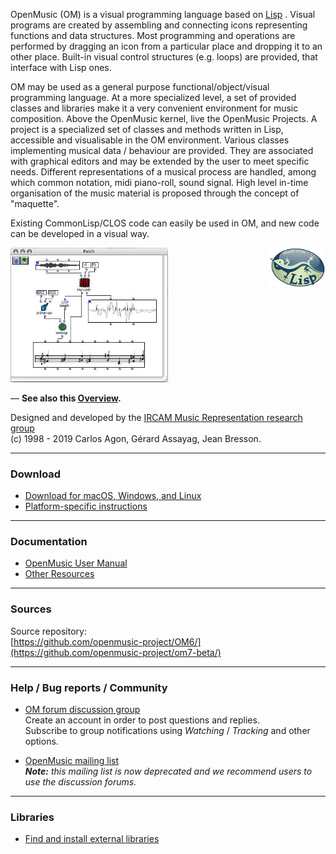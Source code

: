 

OpenMusic (OM) is a visual programming language based on [Lisp](http://www.gigamonkeys.com/book/introduction-why-lisp.html)
. Visual programs are created by assembling and connecting icons representing functions and data structures. Most programming and operations are performed by dragging an icon from a particular place and dropping it to an other place. Built-in visual control structures (e.g. loops) are provided, that interface with Lisp ones.

OM may be used as a general purpose functional/object/visual programming language. At a more specialized level, a set of provided classes and libraries make it a very convenient environment for music composition. Above the OpenMusic kernel, live the OpenMusic Projects. A project is a specialized set of classes and methods written in Lisp, accessible and visualisable in the OM environment. Various classes implementing musical data / behaviour are provided. They are associated with graphical editors and may be extended by the user to meet specific needs. Different representations of a musical process are handled, among which common notation, midi piano-roll, sound signal. High level in-time organisation of the music material is proposed through the concept of "maquette".

Existing CommonLisp/CLOS code can easily be used in OM, and new code can be developed in a visual way.

<img src="images/patch2.jpg" width="50%">

<img src="./images/lisp.jpg" width="90pix" margin="10px" align="right">


— **See also this [Overview](overview).**


Designed and developed by the [IRCAM Music Representation research group](repmus.ircam.fr)          
(c) 1998 - 2019 Carlos Agon, Gérard Assayag, Jean Bresson.

 
------

### Download

- [Download for macOS, Windows, and Linux](https://github.com/openmusic-project/OM6/releases/latest)
- [Platform-specific instructions](download)

------

### Documentation

- [OpenMusic User Manual](http://support.ircam.fr/docs/om/om6-manual/)
- [Other Resources](documentation)


------

### Sources

Source repository:       
[https://github.com/openmusic-project/OM6/](https://github.com/openmusic-project/om7-beta/)


------


### Help / Bug reports / Community

- [OM forum discussion group](https://discussion.forum.ircam.fr/c/openmusic)     
Create an account in order to post questions and replies.    
Subscribe to group notifications using _Watching_ / _Tracking_ and other options.


- [OpenMusic mailing list](http://listes.ircam.fr/wws/info/openmusic)     
_**Note:** this mailing list is now deprecated and we recommend users to use the discussion forums._

------

### Libraries 

- [Find and install external libraries](libraries)







